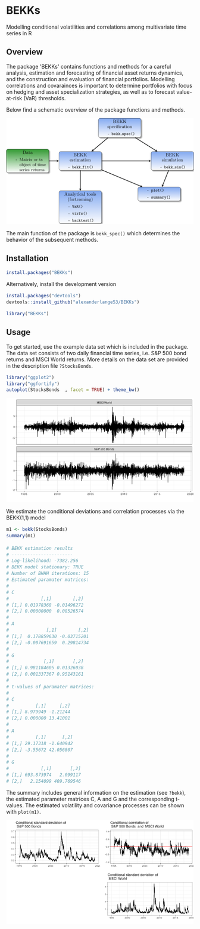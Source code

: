BEKKs
=====

Modelling conditional volatilities and correlations among multivariate time series in R

## Overview

The package 'BEKKs' contains functions and methods for a careful analysis, estimation and forecasting of financial asset returns dynamics, and the construction and evaluation of financial portfolios. Modelling correlations and covarainces is important to determine portfolios with focus on hedging and asset specialization strategies, as well as to forecast value-at-risk (VaR) thresholds. 

Below find a schematic overview of the package functions and methods.

![](man/figures/flow.png) 

The main function of the package is `bekk_spec()` which determines the behavior of the subsequent methods.

    
## Installation

```r
install.packages("BEKKs")
```

Alternatively, install the development version


```r
install.packages("devtools")
devtools::install_github("alexanderlange53/BEKKs")
```


```r
library("BEKKs")
```

## Usage

To get started, use the example data set which is included in the package. The data set consists of two daily financial time series, i.e. S&P 500 bond returns and MSCI World returns. More details on the data set are provided in the description file `?StocksBonds`.

```r
library("ggplot2")
library("ggfortify")
autoplot(StocksBonds  , facet = TRUE) + theme_bw()
```

![](man/figures/Data.png)

We estimate the conditional deviations and correlation   processes via the BEKK(1,1) model

```r
m1 <- bekk(StocksBonds)
summary(m1)

# BEKK estimation results
# -----------------------
# Log-likelihood: -7382.256
# BEKK model stationary: TRUE
# Number of BHHH iterations: 15
# Estimated paramater matrices: 
# 
# C 
#            [,1]        [,2]
# [1,] 0.01978368 -0.01496272
# [2,] 0.00000000  0.08526574
# 
# A 
#              [,1]        [,2]
# [1,]  0.178859630 -0.03715201
# [2,] -0.007691659  0.29814734
# 
# G 
#             [,1]       [,2]
# [1,] 0.981184605 0.01326038
# [2,] 0.001337367 0.95143161
# 
# t-values of paramater matrices: 
# 
# C 
#          [,1]     [,2]
# [1,] 8.979949 -1.21244
# [2,] 0.000000 13.41001
# 
# A 
#          [,1]      [,2]
# [1,] 29.17318 -1.640942
# [2,] -3.55672 42.056807
# 
# G 
#            [,1]       [,2]
# [1,] 693.873974   2.099117
# [2,]   2.154099 409.769546
```

The summary includes general information on the estimation (see `?bekk`), the estimated parameter matrices C, A and G and the corresponding t-values. The estimated volatility and covariance processes can be shown with `plot(m1)`.

![](man/figures/est_vola.png)
